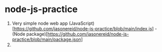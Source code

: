 # node-js-practice

1. Very simple node web app (JavaScript)[https://github.com/jasonereid/node-js-practice/blob/main/index.js] - (Node package)[https://github.com/jasonereid/node-js-practice/blob/main/package.json]
2. 

